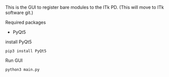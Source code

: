 This is the GUI to register bare modules to the ITk PD. (This will move to ITk
software git.)

Required packages

- PyQt5

install PyQt5

    pip3 install PyQt5

Run GUI

    python3 main.py

